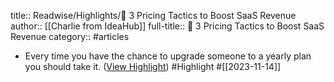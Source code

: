 title:: Readwise/Highlights/🧠 3 Pricing Tactics to Boost SaaS Revenue
author:: [[Charlie from IdeaHub]]
full-title:: 🧠 3 Pricing Tactics to Boost SaaS Revenue
category:: #articles

- Every time you have the chance to upgrade someone to a yearly plan you should take it. ([View Highlight](https://read.readwise.io/read/01hf60m51n5fapnxqcn8m7vc88)) #Highlight #[[2023-11-14]]